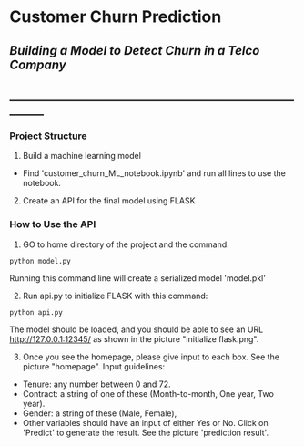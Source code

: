 # Customer Churn Prediction
## *Building a Model to Detect Churn in a Telco Company*
## ________________________________________________________

### Project Structure
1. Build a machine learning model
  - Find 'customer_churn_ML_notebook.ipynb' and run all lines to use the notebook.
2. Create an API for the final model using FLASK

### How to Use the API
1. GO to home directory of the project and the command:
```
python model.py
```
Running this command line will create a serialized model 'model.pkl'

2. Run api.py to initialize FLASK with this command:
```
python api.py
```
The model should be loaded, and you should be able to see an URL http://127.0.0.1:12345/ as shown in the picture "initialize flask.png".

3. Once you see the homepage, please give input to each box. See the picture "homepage".
Input guidelines:
  - Tenure: any number between 0 and 72.
  - Contract: a string of one of these (Month-to-month, One year, Two year).
  - Gender: a string of these (Male, Female),
  - Other variables should have an input of either Yes or No.
Click on 'Predict' to generate the result. See the picture 'prediction result'.
